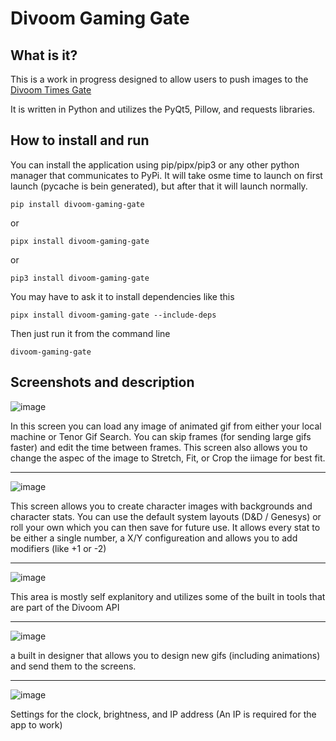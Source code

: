 # Divoom Gaming Gate

## What is it?

This is a work in progress designed to allow users to push images to the [ Divoom Times Gate](https://divoom.com/products/time-gate)

It is written in Python and utilizes the PyQt5, Pillow, and requests libraries. 


## How to install and run

You can install the application using pip/pipx/pip3 or any other python manager that communicates to PyPi. It will take osme time to launch on first launch (pycache is bein generated), but after that it will launch normally. 

```
pip install divoom-gaming-gate
```
or
```
pipx install divoom-gaming-gate
```
or
```
pip3 install divoom-gaming-gate
```

You may have to ask it to install dependencies like this 

```
pipx install divoom-gaming-gate --include-deps
```

Then just run it from the command line
```
divoom-gaming-gate
```
## Screenshots and description
![image](https://github.com/user-attachments/assets/4a188fc9-d230-45f7-ae97-af73320d0153)


In this screen you can load any image of animated gif from either your local machine or Tenor Gif Search. You can skip frames (for sending large gifs faster) and edit the time between frames. This screen also allows you to change the aspec of the image to Stretch, Fit, or Crop the iimage for best fit. 


-------------

![image](https://github.com/user-attachments/assets/a2f51d4b-0b9f-4eb4-a898-7b9c2e3849c1)


This screen allows you to create character images with backgrounds and character stats. You can use the default system layouts (D&D / Genesys) or roll your own which you can then save for future use. It allows every stat to be either a single number, a X/Y configureation and allows you to add modifiers (like +1 or -2) 

-------------

![image](https://github.com/user-attachments/assets/4e96599e-1f42-43b7-876a-9482a0d88f88)


This area is mostly self explanitory and utilizes some of the built in tools that are part of the Divoom API

-------------

![image](https://github.com/user-attachments/assets/1cb2a74c-7c98-46db-ac8a-2287d32c0c34)


a built in designer that allows you to design new gifs (including animations) and send them to the screens. 

-------------

![image](https://github.com/user-attachments/assets/5ab4c357-bb88-4a20-8fe7-27e08df58e63)


Settings for the clock, brightness, and IP address (An IP is required for the app to work) 

